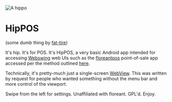 ![A hippo](https://github.com/fat-tire/hippos/blob/master/HipPOS/src/main/res/mipmap-xxxhdpi/ic_launcher.png?raw=true)
# HipPOS
(some dumb thing by [fat-tire](https://www.twitter.com/fat__tire))

It's hip.  It's for POS.  It's HipPOS, a very basic Android app intended for accessing [Webswing](http://webswing.org) web UIs such as the [floreantpos](http://floreant.org/) point-of-sale app accessed per the method outlined [here](http://fat-tire.github.io/floreantpos.html).

Technically, it's pretty-much just a single-screen [WebView](https://developer.android.com/reference/android/webkit/WebView.html).  This was written by request for people who wanted something without the menu bar and more control of the viewport.

Swipe from the left for settings.  Unaffiliated with floreant.  GPL'd.  Enjoy.
